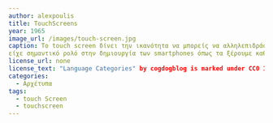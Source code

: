 ```yaml
---
author: alexpoulis
title: TouchScreens
year: 1965
image_url: /images/touch-screen.jpg
caption: Το touch screen δίνει την ικανότητα να μπορείς να αλληλεπιδράσεις με το ότι υπάρχει στην οθόνη απευθείας χωρίς την ανάγκη άλλης συσκευής εισόδου, κάτι το οποίο 
είχε σημαντικό ρολό στην δημιουργία των smartphones όπως τα ξέρουμε καθώς πλέων δεν χρειαζόσουν παρά την οθόνη του κινητού σου για να εισάγεις πληροφορίες.
license_url: none
license_text: "Language Categories" by cogdogblog is marked under CC0 1.0. To view the terms, visit https://creativecommons.org/licenses/cc0/1.0/
categories:
  - Αρχέτυπα 
tags:
  - touch Screen 
  - touchscreen
---
```



